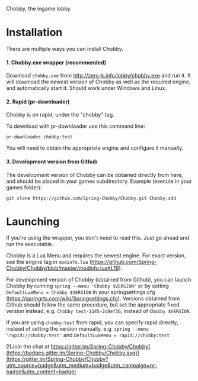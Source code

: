 Chobby, the ingame lobby.

Installation
============

There are multiple ways you can install Chobby.

#### 1. Chobby.exe wrapper (recommended) ####

Download `chobby.exe` from http://zero-k.info/lobby/chobby.exe and run it. It will download the newest version of Chobby as well as the required engine, and automatically start it. Should work under Windows and Linux.

#### 2. Rapid (pr-downloader) ####

Chobby is on rapid, under the "chobby" tag.

To download with pr-downloader use this command line:

    pr-downloader chobby:test

You will need to obtain the appropriate engine and configure it manually.

#### 3. Development version from Github ####

The development version of Chobby can be obtained directly from here, and should be placed in your games subdirectory.
Example (execute in your games folder):

    git clone https://github.com/Spring-Chobby/Chobby.git Chobby.sdd

Launching
=========

If you're using the wrapper, you don't need to read this. Just go ahead and run the executable.

Chobby is a Lua Menu and requires the newest engine. For exact version, see the engine tag in `modinfo.lua` (https://github.com/Spring-Chobby/Chobby/blob/master/modinfo.lua#L19).

For development version of Chobby (obtained from Github), you can launch Chobby by running `spring --menu 'Chobby $VERSION'` or by setting `DefaultLuaMenu = Chobby $VERSION` in your springsettings.cfg (https://springrts.com/wiki/Springsettings.cfg). Versions obtained from Github should follow the same procedure, but set the appropriate fixed version instead, e.g. `Chobby test-1145-2d0ef36`, instead of `Chobby $VERSION`.

If you are using `chobby:test` from rapid, you can specify rapid directly, instead of setting the version manually.
e.g. `spring --menu 'rapid://chobby:test'` and `DefaultLuaMenu = rapid://chobby:test`

[![Join the chat at https://gitter.im/Spring-Chobby/Chobby](https://badges.gitter.im/Spring-Chobby/Chobby.svg)](https://gitter.im/Spring-Chobby/Chobby?utm_source=badge&utm_medium=badge&utm_campaign=pr-badge&utm_content=badge)

